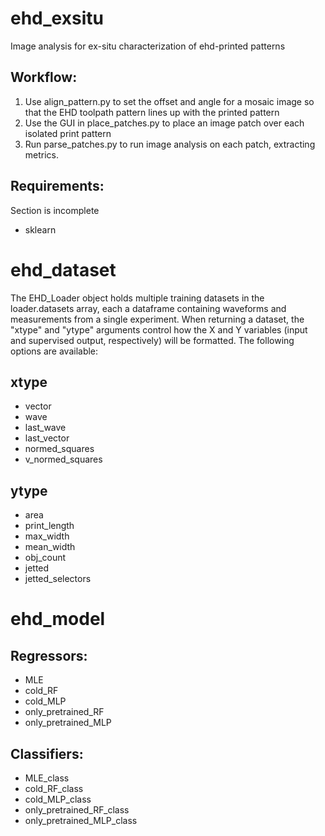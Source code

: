 # ehd_exsitu
Image analysis for ex-situ characterization of ehd-printed patterns

## Workflow:
1. Use align_pattern.py to set the offset and angle for a mosaic image so that the EHD toolpath pattern lines up with the printed pattern
2. Use the GUI in place_patches.py to place an image patch over each isolated print pattern
3. Run parse_patches.py to run image analysis on each patch, extracting metrics.

## Requirements:
Section is incomplete
 - sklearn
 
# ehd_dataset
The EHD_Loader object holds multiple training datasets in the loader.datasets array, each a dataframe containing waveforms and measurements from a single experiment. When returning a dataset, the "xtype" and "ytype" arguments control how the X and Y variables (input and supervised output, respectively) will be formatted. The following options are available:

## xtype
 - vector
 - wave
 - last_wave
 - last_vector
 - normed_squares
 - v_normed_squares
 
## ytype
 - area
 - print_length
 - max_width
 - mean_width
 - obj_count
 - jetted
 - jetted_selectors

# ehd_model

## Regressors:
 - MLE
 - cold_RF
 - cold_MLP
 - only_pretrained_RF
 - only_pretrained_MLP

## Classifiers:
 - MLE_class
 - cold_RF_class
 - cold_MLP_class
 - only_pretrained_RF_class
 - only_pretrained_MLP_class
